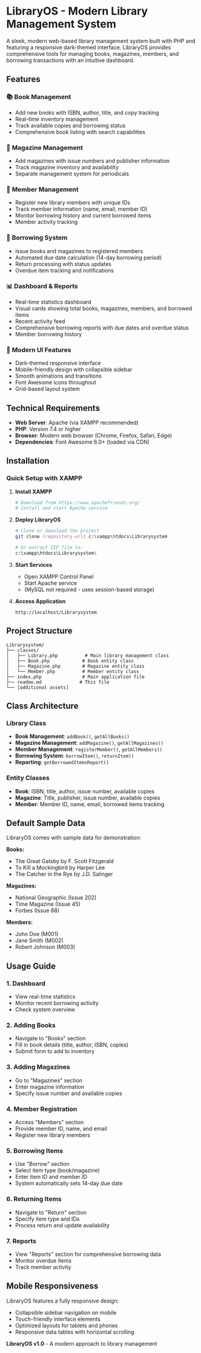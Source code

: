 # LibraryOS - Modern Library Management System

A sleek, modern web-based library management system built with PHP and featuring a responsive dark-themed interface. LibraryOS provides comprehensive tools for managing books, magazines, members, and borrowing transactions with an intuitive dashboard.

## Features

### 📚 **Book Management**

- Add new books with ISBN, author, title, and copy tracking
- Real-time inventory management
- Track available copies and borrowing status
- Comprehensive book listing with search capabilities

### 📰 **Magazine Management**

- Add magazines with issue numbers and publisher information
- Track magazine inventory and availability
- Separate management system for periodicals

### 👥 **Member Management**

- Register new library members with unique IDs
- Track member information (name, email, member ID)
- Monitor borrowing history and current borrowed items
- Member activity tracking

### 🔄 **Borrowing System**

- Issue books and magazines to registered members
- Automated due date calculation (14-day borrowing period)
- Return processing with status updates
- Overdue item tracking and notifications

### 📊 **Dashboard & Reports**

- Real-time statistics dashboard
- Visual cards showing total books, magazines, members, and borrowed items
- Recent activity feed
- Comprehensive borrowing reports with due dates and overdue status
- Member borrowing history

### 🎨 **Modern UI Features**

- Dark-themed responsive interface
- Mobile-friendly design with collapsible sidebar
- Smooth animations and transitions
- Font Awesome icons throughout
- Grid-based layout system

## Technical Requirements

- **Web Server**: Apache (via XAMPP recommended)
- **PHP**: Version 7.4 or higher
- **Browser**: Modern web browser (Chrome, Firefox, Safari, Edge)
- **Dependencies**: Font Awesome 6.0+ (loaded via CDN)

## Installation

### Quick Setup with XAMPP

1. **Install XAMPP**

   ```bash
   # Download from https://www.apachefriends.org/
   # Install and start Apache service
   ```

2. **Deploy LibraryOS**

   ```bash
   # Clone or download the project
   git clone [repository-url] c:\xampp\htdocs\Librarysystem

   # Or extract ZIP file to:
   c:\xampp\htdocs\Librarysystem\
   ```

3. **Start Services**

   - Open XAMPP Control Panel
   - Start Apache service
   - (MySQL not required - uses session-based storage)

4. **Access Application**
   ```
   http://localhost/Librarysystem
   ```

## Project Structure

```
Librarysystem/
├── classes/
│   ├── Library.php          # Main library management class
│   ├── Book.php            # Book entity class
│   ├── Magazine.php        # Magazine entity class
│   └── Member.php          # Member entity class
├── index.php               # Main application file
├── readme.md              # This file
└── [additional assets]
```

## Class Architecture

### Library Class

- **Book Management**: `addBook()`, `getAllBooks()`
- **Magazine Management**: `addMagazine()`, `getAllMagazines()`
- **Member Management**: `registerMember()`, `getAllMembers()`
- **Borrowing System**: `borrowItem()`, `returnItem()`
- **Reporting**: `getBorrowedItemsReport()`

### Entity Classes

- **Book**: ISBN, title, author, issue number, available copies
- **Magazine**: Title, publisher, issue number, available copies
- **Member**: Member ID, name, email, borrowed items tracking

## Default Sample Data

LibraryOS comes with sample data for demonstration:

**Books:**

- The Great Gatsby by F. Scott Fitzgerald
- To Kill a Mockingbird by Harper Lee
- The Catcher in the Rye by J.D. Salinger

**Magazines:**

- National Geographic (Issue 202)
- Time Magazine (Issue 45)
- Forbes (Issue 88)

**Members:**

- John Doe (M001)
- Jane Smith (M002)
- Robert Johnson (M003)

## Usage Guide

### 1. Dashboard

- View real-time statistics
- Monitor recent borrowing activity
- Check system overview

### 2. Adding Books

- Navigate to "Books" section
- Fill in book details (title, author, ISBN, copies)
- Submit form to add to inventory

### 3. Adding Magazines

- Go to "Magazines" section
- Enter magazine information
- Specify issue number and available copies

### 4. Member Registration

- Access "Members" section
- Provide member ID, name, and email
- Register new library members

### 5. Borrowing Items

- Use "Borrow" section
- Select item type (book/magazine)
- Enter item ID and member ID
- System automatically sets 14-day due date

### 6. Returning Items

- Navigate to "Return" section
- Specify item type and IDs
- Process return and update availability

### 7. Reports

- View "Reports" section for comprehensive borrowing data
- Monitor overdue items
- Track member activity

## Mobile Responsiveness

LibraryOS features a fully responsive design:

- Collapsible sidebar navigation on mobile
- Touch-friendly interface elements
- Optimized layouts for tablets and phones
- Responsive data tables with horizontal scrolling

**LibraryOS v1.0** - A modern approach to library management
